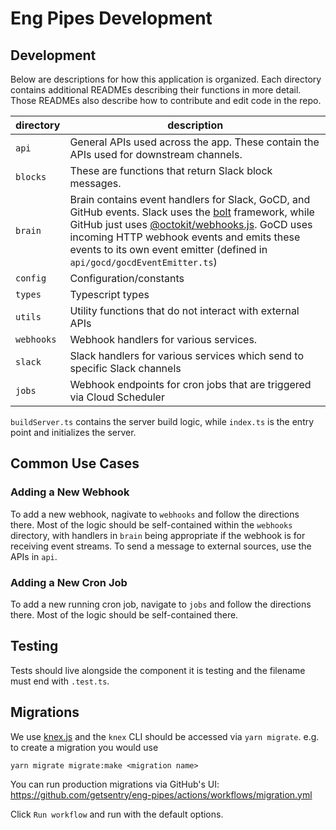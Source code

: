 # Eng Pipes Development

## Development

Below are descriptions for how this application is organized. Each directory contains additional READMEs describing their functions in more detail. Those READMEs also describe how to contribute and edit code in the repo.

| directory | description                                                                                                                                                                                                   |
| --------- | ------------------------------------------------------------------------------------------------------------------------------------------------------------------------------------------------------------- |
| `api`     | General APIs used across the app. These contain the APIs used for downstream channels.                                                                                                                        |
| `blocks`  | These are functions that return Slack block messages.                                                                                                                                                         |
| `brain`   | Brain contains event handlers for Slack, GoCD, and GitHub events. Slack uses the [bolt](https://slack.dev/bolt-js) framework, while GitHub just uses [@octokit/webhooks.js](https://github.com/octokit/webhooks.js). GoCD uses incoming HTTP webhook events and emits these events to its own event emitter (defined in `api/gocd/gocdEventEmitter.ts`)|
| `config`  | Configuration/constants                                                                                                                                                                                       |
| `types`   | Typescript types                                                                                                                                                                                              |
| `utils`   | Utility functions that do not interact with external APIs                                                                                                                                                     |
| `webhooks`| Webhook handlers for various services.                                                                                                                                                                        |
| `slack`   | Slack handlers for various services which send to specific Slack channels                                                                                                                                     |
| `jobs`    | Webhook endpoints for cron jobs that are triggered via Cloud Scheduler                                                                                                                                        |

`buildServer.ts` contains the server build logic, while `index.ts` is the entry point and initializes the server.

## Common Use Cases

### Adding a New Webhook

To add a new webhook, nagivate to `webhooks` and follow the directions there. Most of the logic should be self-contained within the `webhooks` directory, with handlers in `brain` being appropriate if the webhook is for receiving event streams. To send a message to external sources, use the APIs in `api`.

### Adding a New Cron Job

To add a new running cron job, navigate to `jobs` and follow the directions there. Most of the logic should be self-contained there.

## Testing

Tests should live alongside the component it is testing and the filename must end with `.test.ts`.

## Migrations

We use [knex.js](http://knexjs.org/) and the `knex` CLI should be accessed via `yarn migrate`. e.g. to create a migration you would use

```shell
yarn migrate migrate:make <migration name>
```

You can run production migrations via GitHub's UI: <https://github.com/getsentry/eng-pipes/actions/workflows/migration.yml>

Click `Run workflow` and run with the default options.
